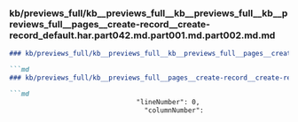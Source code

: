 ### kb/previews_full/kb__previews_full__kb__previews_full__kb__previews_full__pages__create-record__create-record_default.har.part042.md.part001.md.part002.md.md

```md
### kb/previews_full/kb__previews_full__kb__previews_full__pages__create-record__create-record_default.har.part042.md.part001.md.part002.md

```md
### kb/previews_full/kb__previews_full__pages__create-record__create-record_default.har.part042.md.part001.md (part 002)

```md
                                "lineNumber": 0,
                                  "columnNumber":
```

```

```

```
